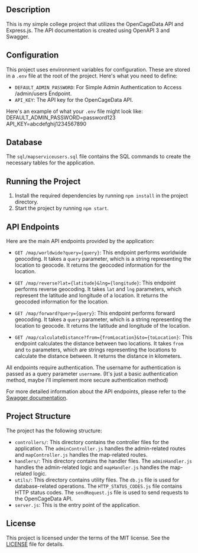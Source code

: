 ## Description

This is my simple college project that utilizes the OpenCageData API and Express.js. The API documentation is created using OpenAPI 3 and Swagger.

## Configuration

This project uses environment variables for configuration. These are stored in a `.env` file at the root of the project. Here's what you need to define:

- `DEFAULT_ADMIN_PASSWORD`: For Simple Admin Authentication to Access /admin/users Endpoint.
- `API_KEY`: The API key for the OpenCageData API.

Here's an example of what your `.env` file might look like:
DEFAULT_ADMIN_PASSWORD=password123
API_KEY=abcdefghij1234567890

## Database

The `sql/mapserviceusers.sql` file contains the SQL commands to create the necessary tables for the application.

## Running the Project

1. Install the required dependencies by running `npm install` in the project directory.
2. Start the project by running `npm start`.

## API Endpoints

Here are the main API endpoints provided by the application:

- `GET /map/worldwide?query={query}`: This endpoint performs worldwide geocoding. It takes a `query` parameter, which is a string representing the location to geocode. It returns the geocoded information for the location.

- `GET /map/reverse?lat={latitude}&lng={longitude}`: This endpoint performs reverse geocoding. It takes `lat` and `lng` parameters, which represent the latitude and longitude of a location. It returns the geocoded information for the location.

- `GET /map/forward?query={query}`: This endpoint performs forward geocoding. It takes a `query` parameter, which is a string representing the location to geocode. It returns the latitude and longitude of the location.

- `GET /map/calculateDistance?from={fromLocation}&to={toLocation}`: This endpoint calculates the distance between two locations. It takes `from` and `to` parameters, which are strings representing the locations to calculate the distance between. It returns the distance in kilometers.

All endpoints require authentication. The username for authentication is passed as a query parameter `username`. (It's just a basic authentication method, maybe i'll implement more secure authentication method)

For more detailed information about the API endpoints, please refer to the [Swagger documentation](docs/swagger.yaml).

## Project Structure

The project has the following structure:
- `controllers/`: This directory contains the controller files for the application. The `adminController.js` handles the admin-related routes and `mapController.js` handles the map-related routes.
- `handlers/`: This directory contains the handler files. The `adminHandler.js` handles the admin-related logic and `mapHandler.js` handles the map-related logic.
- `utils/`: This directory contains utility files. The `db.js` file is used for database-related operations. The `HTTP_STATUS_CODES.js` file contains HTTP status codes. The `sendRequest.js` file is used to send requests to the OpenCageData API.
- `server.js`: This is the entry point of the application.

## License

This project is licensed under the terms of the MIT license. See the [LICENSE](LICENSE.md) file for details.